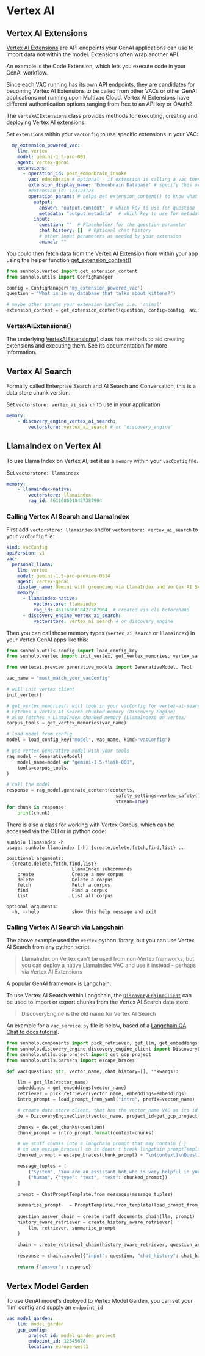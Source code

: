# Vertex AI

## Vertex AI Extensions

[Vertex AI Extensions](https://cloud.google.com/vertex-ai/generative-ai/docs/extensions/overview) are API endpoints your GenAI applications can use to import data not within the model.  Extensions often wrap another API.  

An example is the Code Extension, which lets you execute code in your GenAI workflow. 

Since each VAC running has its own API endpoints, they are candidates for becoming Vertex AI Extensions to be called from other VACs or other GenAI applications not running upon Multivac Cloud.  Vertex AI Extensions have different authentication options ranging from free to an API key or OAuth2.  

The `VertexAIExtensions` class provides methods for executing, creating and deploying Vertex AI extensions. 

Set `extensions` within your `vacConfig` to use specific extensions in your VAC:

```yaml
  my_extension_powered_vac:
    llm: vertex
    model: gemini-1.5-pro-001
    agent: vertex-genai
    extensions:
      - operation_id: post_edmonbrain_invoke
        vac: edmonbrain # optional - if extension is calling a vac then this is used to determine the URL for the extension
        extension_display_name: 'Edmonbrain Database' # specify this or extension_id
        #extension_id: 123123123
        operation_params: # helps get_extension_content() to know what schema will send in data and how to parse it out its reply
          output:
            answer: "output.content"  # which key to use for question
            metadata: "output.metadata"  # which key to use for metadata
          input:
            question: ""  # Placeholder for the question parameter
            chat_history: []  # Optional chat history
            # other input parameters as needed by your extension
            animal: ""
```

You could then fetch data from the Vertex AI Extension from within your app using the helper function [get_extension_content()](../sunholo/vertex/extensions_call)

```python
from sunholo.vertex import get_extension_content
from sunholo.utils import ConfigManager

config = ConfigManager('my_extension_powered_vac')
question = "What is in my database that talks about kittens?")

# maybe other params your extension handles i.e. 'animal'
extension_content = get_extension_content(question, config=config, animal="cat")
```

### VertexAIExtensions()

The underlying [VertexAIExtensions()](../sunholo/vertex/extensions_class) class has methods to aid creating extensions and executing them. See its documentation for more information.

## Vertex AI Search

Formally called Enterprise Search and AI Search and Conversation, this is a data store chunk version.

Set `vectorstore: vertex_ai_search` to use in your application

```yaml
memory:
    - discovery_engine_vertex_ai_search:
        vectorstore: vertex_ai_search # or 'discovery_engine'
```

## LlamaIndex on Vertex AI

To use Llama Index on Vertex AI, set it as a `memory` within your `vacConfig` file.

Set `vectorstore: llamaindex`

```yaml
memory:
    - llamaindex-native:
        vectorstore: llamaindex
        rag_id: 4611686018427387904 
```


### Calling Vertex AI Search and LlamaIndex

First add `vectorstore: llamaindex` and/or `vectorstore: vertex_ai_search` to your `vacConfig` file:

```yaml
kind: vacConfig
apiVersion: v1
vac:
  personal_llama:
    llm: vertex
    model: gemini-1.5-pro-preview-0514
    agent: vertex-genai
    display_name: Gemini with grounding via LlamaIndex and Vertex AI Search
    memory:
      - llamaindex-native:
          vectorstore: llamaindex
          rag_id: 4611686018427387904  # created via cli beforehand
      - discovery_engine_vertex_ai_search:
          vectorstore: vertex_ai_search # or discovery_engine
```

Then you can call those memory types (`vertex_ai_search` or `llamaindex`) in your Vertex GenAI apps like this:

```python
from sunholo.utils.config import load_config_key
from sunholo.vertex import init_vertex, get_vertex_memories, vertex_safety

from vertexai.preview.generative_models import GenerativeModel, Tool

vac_name = "must_match_your_vacConfig"

# will init vertex client
init_vertex()

# get_vertex_memories() will look in your vacConfig for vertex-ai-search and llamaindex vectorstores
# Fetches a Vertex AI Search chunked memory (Discovery Engine)
# also fetches a LlamaIndex chunked memory (LlamaIndexc on Vertex)
corpus_tools = get_vertex_memories(vac_name)

# load model from config
model = load_config_key("model", vac_name, kind="vacConfig")

# use vertex Generative model with your tools
rag_model = GenerativeModel(
    model_name=model or "gemini-1.5-flash-001", 
    tools=corpus_tools,
)

# call the model
response = rag_model.generate_content(contents, 
                                        safety_settings=vertex_safety(),
                                        stream=True)
for chunk in response:
    print(chunk)

```

There is also a class for working with Vertex Corpus, which can be accessed via the CLI or in python code:

```shell
sunholo llamaindex -h  
usage: sunholo llamaindex [-h] {create,delete,fetch,find,list} ...

positional arguments:
  {create,delete,fetch,find,list}
                        LlamaIndex subcommands
    create              Create a new corpus
    delete              Delete a corpus
    fetch               Fetch a corpus
    find                Find a corpus
    list                List all corpus

optional arguments:
  -h, --help            show this help message and exit
```

### Calling Vertex AI Search via Langchain

The above example used the `vertex` python library, but you can use Vertex AI Search from any python script.  

> LlamaIndex on Vertex can't be used from non-Vertex framworks, but you can deploy a native LlamaIndex VAC and use it instead - perhaps via Vertex AI Extensions

A popular GenAI framework is Langchain.

To use Vertex AI Search within Langchain, the [`DiscoveryEngineClient`](../sunholo/discovery_engine/discovery_engine_client/) can be used to import or export chunks from the Vertex AI Search data store.

> DiscoveryEngine is the old name for Vertex AI Search

An example for a `vac_service.py` file is below, based of a [Langchain QA Chat to docs tutorial](https://python.langchain.com/v0.2/docs/how_to/qa_chat_history_how_to).

```python
from sunholo.components import pick_retriever, get_llm, get_embeddings
from sunholo.discovery_engine.discovery_engine_client import DiscoveryEngineClient
from sunholo.utils.gcp_project import get_gcp_project
from sunholo.utils.parsers import escape_braces

def vac(question: str, vector_name, chat_history=[], **kwargs):

    llm = get_llm(vector_name)
    embeddings = get_embeddings(vector_name)
    retriever = pick_retriever(vector_name, embeddings=embeddings)
    intro_prompt = load_prompt_from_yaml("intro", prefix=vector_name)

    # create data store client, that has the vector_name VAC as its id
    de = DiscoveryEngineClient(vector_name, project_id=get_gcp_project())

    chunks = de.get_chunks(question)
    chunk_prompt = intro_prompt.format(context=chunks)

    # we stuff chunks into a langchain prompt that may contain { } 
    # so use escape_braces() so it doesn't break langchain promptTemplate
    chunked_prompt = escape_braces(chunk_prompt) + "\n{context}\nQuestion:{input}\nYour Answer:\n"

    message_tuples = [
        ("system", "You are an assistant bot who is very helpful in your answers"),
        ("human", {"type": "text", "text": chunked_prompt})
    ]

    prompt = ChatPromptTemplate.from_messages(message_tuples)

    summarise_prompt   = PromptTemplate.from_template(load_prompt_from_yaml("summarise", prefix=vector_name))
    
    question_answer_chain = create_stuff_documents_chain(llm, prompt)
    history_aware_retriever = create_history_aware_retriever(
        llm, retriever, summarise_prompt
    )

    chain = create_retrieval_chain(history_aware_retriever, question_answer_chain)
    
    response = chain.invoke({"input": question, "chat_history": chat_history})

    return {"answer": response}
```


## Vertex Model Garden

To use GenAI model's deployed to Vertex Model Garden, you can set your 'llm' config and supply an `endpoint_id`

```yaml
vac_model_garden:
    llm: model_garden
    gcp_config:
        project_id: model_garden_project
        endpoint_id: 12345678
        location: europe-west1
```
